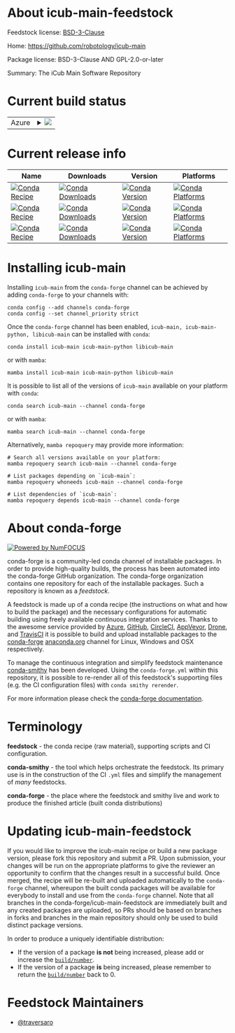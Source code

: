 About icub-main-feedstock
=========================

Feedstock license: [BSD-3-Clause](https://github.com/conda-forge/icub-main-feedstock/blob/main/LICENSE.txt)

Home: https://github.com/robotology/icub-main

Package license: BSD-3-Clause AND GPL-2.0-or-later

Summary: The iCub Main Software Repository

Current build status
====================


<table>
    
  <tr>
    <td>Azure</td>
    <td>
      <details>
        <summary>
          <a href="https://dev.azure.com/conda-forge/feedstock-builds/_build/latest?definitionId=23501&branchName=main">
            <img src="https://dev.azure.com/conda-forge/feedstock-builds/_apis/build/status/icub-main-feedstock?branchName=main">
          </a>
        </summary>
        <table>
          <thead><tr><th>Variant</th><th>Status</th></tr></thead>
          <tbody><tr>
              <td>linux_64</td>
              <td>
                <a href="https://dev.azure.com/conda-forge/feedstock-builds/_build/latest?definitionId=23501&branchName=main">
                  <img src="https://dev.azure.com/conda-forge/feedstock-builds/_apis/build/status/icub-main-feedstock?branchName=main&jobName=linux&configuration=linux%20linux_64_" alt="variant">
                </a>
              </td>
            </tr><tr>
              <td>osx_64</td>
              <td>
                <a href="https://dev.azure.com/conda-forge/feedstock-builds/_build/latest?definitionId=23501&branchName=main">
                  <img src="https://dev.azure.com/conda-forge/feedstock-builds/_apis/build/status/icub-main-feedstock?branchName=main&jobName=osx&configuration=osx%20osx_64_" alt="variant">
                </a>
              </td>
            </tr><tr>
              <td>win_64</td>
              <td>
                <a href="https://dev.azure.com/conda-forge/feedstock-builds/_build/latest?definitionId=23501&branchName=main">
                  <img src="https://dev.azure.com/conda-forge/feedstock-builds/_apis/build/status/icub-main-feedstock?branchName=main&jobName=win&configuration=win%20win_64_" alt="variant">
                </a>
              </td>
            </tr>
          </tbody>
        </table>
      </details>
    </td>
  </tr>
</table>

Current release info
====================

| Name | Downloads | Version | Platforms |
| --- | --- | --- | --- |
| [![Conda Recipe](https://img.shields.io/badge/recipe-icub--main-green.svg)](https://anaconda.org/conda-forge/icub-main) | [![Conda Downloads](https://img.shields.io/conda/dn/conda-forge/icub-main.svg)](https://anaconda.org/conda-forge/icub-main) | [![Conda Version](https://img.shields.io/conda/vn/conda-forge/icub-main.svg)](https://anaconda.org/conda-forge/icub-main) | [![Conda Platforms](https://img.shields.io/conda/pn/conda-forge/icub-main.svg)](https://anaconda.org/conda-forge/icub-main) |
| [![Conda Recipe](https://img.shields.io/badge/recipe-icub--main--python-green.svg)](https://anaconda.org/conda-forge/icub-main-python) | [![Conda Downloads](https://img.shields.io/conda/dn/conda-forge/icub-main-python.svg)](https://anaconda.org/conda-forge/icub-main-python) | [![Conda Version](https://img.shields.io/conda/vn/conda-forge/icub-main-python.svg)](https://anaconda.org/conda-forge/icub-main-python) | [![Conda Platforms](https://img.shields.io/conda/pn/conda-forge/icub-main-python.svg)](https://anaconda.org/conda-forge/icub-main-python) |
| [![Conda Recipe](https://img.shields.io/badge/recipe-libicub--main-green.svg)](https://anaconda.org/conda-forge/libicub-main) | [![Conda Downloads](https://img.shields.io/conda/dn/conda-forge/libicub-main.svg)](https://anaconda.org/conda-forge/libicub-main) | [![Conda Version](https://img.shields.io/conda/vn/conda-forge/libicub-main.svg)](https://anaconda.org/conda-forge/libicub-main) | [![Conda Platforms](https://img.shields.io/conda/pn/conda-forge/libicub-main.svg)](https://anaconda.org/conda-forge/libicub-main) |

Installing icub-main
====================

Installing `icub-main` from the `conda-forge` channel can be achieved by adding `conda-forge` to your channels with:

```
conda config --add channels conda-forge
conda config --set channel_priority strict
```

Once the `conda-forge` channel has been enabled, `icub-main, icub-main-python, libicub-main` can be installed with `conda`:

```
conda install icub-main icub-main-python libicub-main
```

or with `mamba`:

```
mamba install icub-main icub-main-python libicub-main
```

It is possible to list all of the versions of `icub-main` available on your platform with `conda`:

```
conda search icub-main --channel conda-forge
```

or with `mamba`:

```
mamba search icub-main --channel conda-forge
```

Alternatively, `mamba repoquery` may provide more information:

```
# Search all versions available on your platform:
mamba repoquery search icub-main --channel conda-forge

# List packages depending on `icub-main`:
mamba repoquery whoneeds icub-main --channel conda-forge

# List dependencies of `icub-main`:
mamba repoquery depends icub-main --channel conda-forge
```


About conda-forge
=================

[![Powered by
NumFOCUS](https://img.shields.io/badge/powered%20by-NumFOCUS-orange.svg?style=flat&colorA=E1523D&colorB=007D8A)](https://numfocus.org)

conda-forge is a community-led conda channel of installable packages.
In order to provide high-quality builds, the process has been automated into the
conda-forge GitHub organization. The conda-forge organization contains one repository
for each of the installable packages. Such a repository is known as a *feedstock*.

A feedstock is made up of a conda recipe (the instructions on what and how to build
the package) and the necessary configurations for automatic building using freely
available continuous integration services. Thanks to the awesome service provided by
[Azure](https://azure.microsoft.com/en-us/services/devops/), [GitHub](https://github.com/),
[CircleCI](https://circleci.com/), [AppVeyor](https://www.appveyor.com/),
[Drone](https://cloud.drone.io/welcome), and [TravisCI](https://travis-ci.com/)
it is possible to build and upload installable packages to the
[conda-forge](https://anaconda.org/conda-forge) [anaconda.org](https://anaconda.org/)
channel for Linux, Windows and OSX respectively.

To manage the continuous integration and simplify feedstock maintenance
[conda-smithy](https://github.com/conda-forge/conda-smithy) has been developed.
Using the ``conda-forge.yml`` within this repository, it is possible to re-render all of
this feedstock's supporting files (e.g. the CI configuration files) with ``conda smithy rerender``.

For more information please check the [conda-forge documentation](https://conda-forge.org/docs/).

Terminology
===========

**feedstock** - the conda recipe (raw material), supporting scripts and CI configuration.

**conda-smithy** - the tool which helps orchestrate the feedstock.
                   Its primary use is in the construction of the CI ``.yml`` files
                   and simplify the management of *many* feedstocks.

**conda-forge** - the place where the feedstock and smithy live and work to
                  produce the finished article (built conda distributions)


Updating icub-main-feedstock
============================

If you would like to improve the icub-main recipe or build a new
package version, please fork this repository and submit a PR. Upon submission,
your changes will be run on the appropriate platforms to give the reviewer an
opportunity to confirm that the changes result in a successful build. Once
merged, the recipe will be re-built and uploaded automatically to the
`conda-forge` channel, whereupon the built conda packages will be available for
everybody to install and use from the `conda-forge` channel.
Note that all branches in the conda-forge/icub-main-feedstock are
immediately built and any created packages are uploaded, so PRs should be based
on branches in forks and branches in the main repository should only be used to
build distinct package versions.

In order to produce a uniquely identifiable distribution:
 * If the version of a package **is not** being increased, please add or increase
   the [``build/number``](https://docs.conda.io/projects/conda-build/en/latest/resources/define-metadata.html#build-number-and-string).
 * If the version of a package **is** being increased, please remember to return
   the [``build/number``](https://docs.conda.io/projects/conda-build/en/latest/resources/define-metadata.html#build-number-and-string)
   back to 0.

Feedstock Maintainers
=====================

* [@traversaro](https://github.com/traversaro/)

